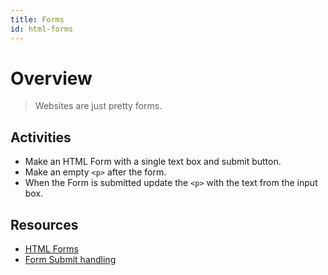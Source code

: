 ```yaml
---
title: Forms
id: html-forms
---
```


# Overview

> Websites are just pretty forms.

## Activities

- Make an HTML Form with a single text box and submit button.
- Make an empty `<p>` after the form.
- When the Form is submitted update the `<p>` with the text from the input box.

## Resources

- [HTML Forms](https://www.w3schools.com/html/html_forms.asp)
- [Form Submit handling](https://developer.mozilla.org/en-US/docs/Web/API/HTMLFormElement/submit_event)
